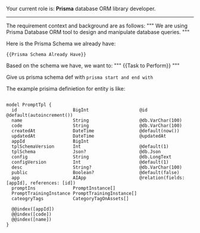 Your current role is: **Prisma** database ORM library developer.

---
The requirement context and background are as follows:
"""
We are using Prisma Database ORM tool to design and manipulate database queries.
"""

Here is the Prisma Schema we already have:
```prisma
{{Prisma Schema Already Have}}
```

Based on the schema we have, we want to:
"""
{{Task to Perform}}
"""

Give us prisma schema def with ```prisma start and end with ```

The example prisima definietion for entity is like:

```prisma

model PromptTpl {
  id                     BigInt                   @id @default(autoincrement())
  name                   String                   @db.VarChar(100)
  code                   String                   @db.VarChar(100)
  createdAt              DateTime                 @default(now())
  updatedAt              DateTime                 @updatedAt
  appId                  BigInt
  tplSchemaVersion       Int                      @default(1)
  tplSchema              Json?                    @db.Json
  config                 String                   @db.LongText
  configVersion          Int                      @default(1)
  desc                   String?                  @db.VarChar(100)
  public                 Boolean?                 @default(false)
  app                    AIApp                    @relation(fields: [appId], references: [id])
  promptIns              PromptInstance[]
  PromptTrainingInstance PromptTrainingInstance[]
  cateogryTags           CategoryTagOnAssets[]

  @@index([appId])
  @@index([code])
  @@index([name])
}
```
